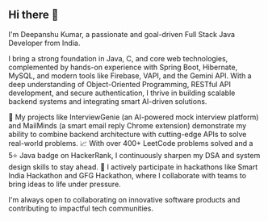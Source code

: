 ## Hi there 👋

I'm Deepanshu Kumar, a passionate and goal-driven Full Stack Java Developer from India.

I bring a strong foundation in Java, C, and core web technologies, complemented by hands-on experience with Spring Boot, Hibernate, MySQL, and modern tools like Firebase, VAPI, and the Gemini API. With a deep understanding of Object-Oriented Programming, RESTful API development, and secure authentication, I thrive in building scalable backend systems and integrating smart AI-driven solutions.

🚀 My projects like InterviewGenie (an AI-powered mock interview platform) and MailMinds (a smart email reply Chrome extension) demonstrate my ability to combine backend architecture with cutting-edge APIs to solve real-world problems.
📈 With over 400+ LeetCode problems solved and a 5⭐ Java badge on HackerRank, I continuously sharpen my DSA and system design skills to stay ahead.
🎯 I actively participate in hackathons like Smart India Hackathon and GFG Hackathon, where I collaborate with teams to bring ideas to life under pressure.

I'm always open to collaborating on innovative software products and contributing to impactful tech communities.
